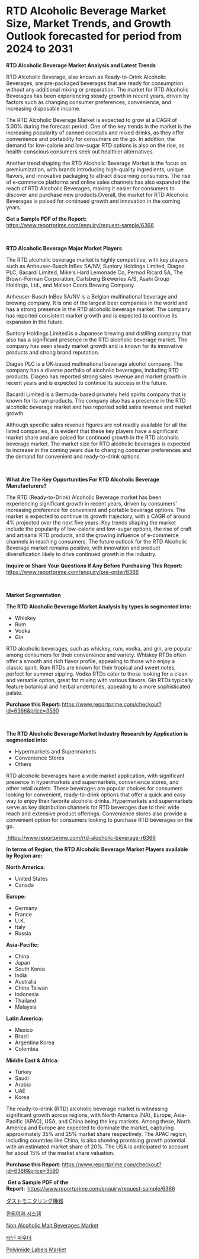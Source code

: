 <p><h1>RTD Alcoholic Beverage Market Size, Market Trends, and Growth Outlook forecasted for period from 2024 to 2031</h1></p><p><strong>RTD Alcoholic Beverage Market Analysis and Latest Trends</strong></p>
<p><p>RTD Alcoholic Beverage, also known as Ready-to-Drink Alcoholic Beverages, are pre-packaged beverages that are ready for consumption without any additional mixing or preparation. The market for RTD Alcoholic Beverages has been experiencing steady growth in recent years, driven by factors such as changing consumer preferences, convenience, and increasing disposable income.</p><p>The RTD Alcoholic Beverage Market is expected to grow at a CAGR of 5.00% during the forecast period. One of the key trends in the market is the increasing popularity of canned cocktails and mixed drinks, as they offer convenience and portability for consumers on the go. In addition, the demand for low-calorie and low-sugar RTD options is also on the rise, as health-conscious consumers seek out healthier alternatives.</p><p>Another trend shaping the RTD Alcoholic Beverage Market is the focus on premiumization, with brands introducing high-quality ingredients, unique flavors, and innovative packaging to attract discerning consumers. The rise of e-commerce platforms and online sales channels has also expanded the reach of RTD Alcoholic Beverages, making it easier for consumers to discover and purchase new products.Overall, the market for RTD Alcoholic Beverages is poised for continued growth and innovation in the coming years.</p></p>
<p><strong>Get a Sample PDF of the Report:&nbsp;</strong> <a href="https://www.reportprime.com/enquiry/request-sample/6366">https://www.reportprime.com/enquiry/request-sample/6366</a></p>
<p>&nbsp;</p>
<p><strong>RTD Alcoholic Beverage Major Market Players</strong></p>
<p><p>The RTD alcoholic beverage market is highly competitive, with key players such as Anheuser-Busch InBev SA/NV, Suntory Holdings Limited, Diageo PLC, Bacardi Limited, Mike's Hard Lemonade Co, Pernod Ricard SA, The Brown-Forman Corporation, Carlsberg Breweries A/S, Asahi Group Holdings, Ltd., and Molson Coors Brewing Company.</p><p>Anheuser-Busch InBev SA/NV is a Belgian multinational beverage and brewing company. It is one of the largest beer companies in the world and has a strong presence in the RTD alcoholic beverage market. The company has reported consistent market growth and is expected to continue its expansion in the future.</p><p>Suntory Holdings Limited is a Japanese brewing and distilling company that also has a significant presence in the RTD alcoholic beverage market. The company has seen steady market growth and is known for its innovative products and strong brand reputation.</p><p>Diageo PLC is a UK-based multinational beverage alcohol company. The company has a diverse portfolio of alcoholic beverages, including RTD products. Diageo has reported strong sales revenue and market growth in recent years and is expected to continue its success in the future.</p><p>Bacardi Limited is a Bermuda-based privately held spirits company that is known for its rum products. The company also has a presence in the RTD alcoholic beverage market and has reported solid sales revenue and market growth.</p><p>Although specific sales revenue figures are not readily available for all the listed companies, it is evident that these key players have a significant market share and are poised for continued growth in the RTD alcoholic beverage market. The market size for RTD alcoholic beverages is expected to increase in the coming years due to changing consumer preferences and the demand for convenient and ready-to-drink options.</p></p>
<p>&nbsp;</p>
<p><strong>What Are The Key Opportunities For RTD Alcoholic Beverage Manufacturers?</strong></p>
<p><p>The RTD (Ready-to-Drink) Alcoholic Beverage market has been experiencing significant growth in recent years, driven by consumers' increasing preference for convenient and portable beverage options. The market is expected to continue its growth trajectory, with a CAGR of around 4% projected over the next five years. Key trends shaping the market include the popularity of low-calorie and low-sugar options, the rise of craft and artisanal RTD products, and the growing influence of e-commerce channels in reaching consumers. The future outlook for the RTD Alcoholic Beverage market remains positive, with innovation and product diversification likely to drive continued growth in the industry.</p></p>
<p><strong>Inquire or Share Your Questions If Any Before Purchasing This Report:</strong> <a href="https://www.reportprime.com/enquiry/pre-order/6366">https://www.reportprime.com/enquiry/pre-order/6366</a></p>
<p>&nbsp;</p>
<p><strong>Market Segmentation</strong></p>
<p><strong>The RTD Alcoholic Beverage Market Analysis by types is segmented into:</strong></p>
<p><ul><li>Whiskey</li><li>Rum</li><li>Vodka</li><li>Gin</li></ul></p>
<p><p>RTD alcoholic beverages, such as whiskey, rum, vodka, and gin, are popular among consumers for their convenience and variety. Whiskey RTDs often offer a smooth and rich flavor profile, appealing to those who enjoy a classic spirit. Rum RTDs are known for their tropical and sweet notes, perfect for summer sipping. Vodka RTDs cater to those looking for a clean and versatile option, great for mixing with various flavors. Gin RTDs typically feature botanical and herbal undertones, appealing to a more sophisticated palate.</p></p>
<p><strong>Purchase this Report:&nbsp;</strong><a href="https://www.reportprime.com/checkout?id=6366&price=3590">https://www.reportprime.com/checkout?id=6366&price=3590</a></p>
<p>&nbsp;</p>
<p><strong>The RTD Alcoholic Beverage Market Industry Research by Application is segmented into:</strong></p>
<p><ul><li>Hypermarkets and Supermarkets</li><li>Convenience Stores</li><li>Others</li></ul></p>
<p><p>RTD alcoholic beverages have a wide market application, with significant presence in hypermarkets and supermarkets, convenience stores, and other retail outlets. These beverages are popular choices for consumers looking for convenient, ready-to-drink options that offer a quick and easy way to enjoy their favorite alcoholic drinks. Hypermarkets and supermarkets serve as key distribution channels for RTD beverages due to their wide reach and extensive product offerings. Convenience stores also provide a convenient option for consumers looking to purchase RTD beverages on the go.</p></p>
<p><a href="https://www.reportprime.com/rtd-alcoholic-beverage-r6366">&nbsp;https://www.reportprime.com/rtd-alcoholic-beverage-r6366</a></p>
<p><strong>In terms of Region, the RTD Alcoholic Beverage Market Players available by Region are:</strong></p>
<p>
    <p> <strong> North America: </strong>
        <ul>
            <li>United States</li>
            <li>Canada</li>
        </ul>
        </p> 
    <p> <strong> Europe: </strong>
        <ul>
            <li>Germany</li>
            <li>France</li>
            <li>U.K.</li>
            <li>Italy</li>
            <li>Russia</li>
        </ul>
        </p> 
    <p> <strong> Asia-Pacific: </strong>
        <ul>
            <li>China</li>
            <li>Japan</li>
            <li>South Korea</li>
            <li>India</li>
            <li>Australia</li>
            <li>China Taiwan</li>
            <li>Indonesia</li>
            <li>Thailand</li>
            <li>Malaysia</li>
        </ul>
        </p> 
    <p> <strong> Latin America: </strong>
        <ul>
            <li>Mexico</li>
            <li>Brazil</li>
            <li>Argentina Korea</li>
            <li>Colombia</li>
        </ul>
        </p> 
    <p> <strong> Middle East & Africa: </strong>
        <ul>
            <li>Turkey</li>
            <li>Saudi</li>
            <li>Arabia</li>
            <li>UAE</li>
            <li>Korea</li>
        </ul>
    </p>
    </p>
<p><p>The ready-to-drink (RTD) alcoholic beverage market is witnessing significant growth across regions, with North America (NA), Europe, Asia-Pacific (APAC), USA, and China being the key markets. Among these, North America and Europe are expected to dominate the market, capturing approximately 35% and 25% market share respectively. The APAC region, including countries like China, is also showing promising growth potential with an estimated market share of 20%. The USA is anticipated to account for about 15% of the market share valuation.</p></p>
<p><strong>Purchase this Report: </strong><a href="https://www.reportprime.com/checkout?id=6366&price=3590">https://www.reportprime.com/checkout?id=6366&price=3590</a></p>
<p>&nbsp;<strong>Get a Sample PDF of the Report:&nbsp;&nbsp;</strong><a href="https://www.reportprime.com/enquiry/request-sample/6366">https://www.reportprime.com/enquiry/request-sample/6366</a></p>
<p><strong></strong></p>
<p><p><a href="https://github.com/hwbcz413288296/Market-Research-Report-List-2/blob/main/489482175057.md">ダストモニタリング機器</a></p><p><a href="https://medium.com/@koreycrooks2022/%EC%9A%B8%ED%8A%B8%EB%9D%BC%ED%95%84%ED%8A%B8%EB%A0%88%EC%9D%B4%EC%85%98-%EC%8B%9C%EC%8A%A4%ED%85%9C-%EC%8B%9C%EC%9E%A5-%EA%B7%9C%EB%AA%A8-%EC%8B%9C%EC%9E%A5-%EC%A0%84%EB%A7%9D-%EB%B0%8F-%EC%8B%9C%EC%9E%A5-%EC%98%88%EC%B8%A1-2024%EB%85%84%EB%B6%80%ED%84%B0-2031%EB%85%84-d2c8652039dd">한외여과 시스템</a></p><p><a href="https://github.com/AlysaLedner2023/Market-Research-Report-List-1/blob/main/non-alcoholic-malt-beverages-market.md">Non Alcoholic Malt Beverages Market</a></p><p><a href="https://medium.com/@ieremiapadurariu20221/%ED%83%84%EB%8B%8C-%EB%B6%84%EB%A7%90-%EC%8B%9C%EC%9E%A5-%EB%B6%84%EC%84%9D-%EA%B7%B8%EC%9D%98-cagr-%EC%8B%9C%EC%9E%A5-%EC%84%B8%EB%B6%84%ED%99%94-%EB%B0%8F-%EA%B8%80%EB%A1%9C%EB%B2%8C-%EC%82%B0%EC%97%85-%EA%B0%9C%EC%9A%94-c336db597d29">타닌 파우더</a></p><p><a href="https://issuu.com/reportprime-2/docs/polyimide-labels-market-size-2030.pptx">Polyimide Labels Market</a></p></p>